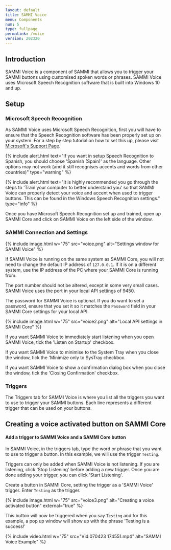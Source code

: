 ```yaml
---
layout: default
title: SAMMI Voice
menu: Components
num: 5
type: fullpage
permalink: /voice
version: 202320
---
```

## Introduction
SAMMI Voice is a component of SAMMI that allows you to trigger your SAMMI buttons using customised spoken words or phrases. SAMMI Voice uses Microsoft Speech Recognition software that is built into Windows 10 and up.

## Setup
### Microsoft Speech Recognition
As SAMMI Voice uses Microsoft Speech Recognition, first you will have to ensure that the Speech Recognition software has been properly set up on your system. For a step by step tutorial on how to set this up, please visit [Microsoft's Support Page](https://support.microsoft.com/en-us/windows/use-voice-recognition-in-windows-83ff75bd-63eb-0b6c-18d4-6fae94050571).

{% include alert.html text="If you want in setup Speech Recognition to Spanish, you should choose 'Spanish (Spain)' as the language. Other options may not work (and it still recognises accents and words from other countries)" type="warning" %} 

{% include alert.html text="It is highly recommended you go through the steps to 'Train your computer to better understand you' so that SAMMI Voice can properly detect your voice and accent when used to trigger buttons. This can be found in the Windows Speech Recognition settings." type="info" %}

Once you have Microsoft Speech Recognition set up and trained, open up SAMMI Core and click on SAMMI Voice on the left side of the window.

### SAMMI Connection and Settings
{% include image.html w="75" src="voice.png" alt="Settings window for SAMMI Voice" %}

If SAMMI Voice is running on the same system as SAMMI Core, you will not need to change the default IP address of `127.0.0.1`. If it is on a different system, use the IP address of the PC where your SAMMI Core is running from.

The port number should not be altered, except in some very small cases. SAMMI Voice uses the port in your local API settings of 9450.

The password for SAMMI Voice is optional. If you do want to set a password, ensure that you set it so it matches the `Password` field in your SAMMI Core settings for your local API. 

{% include image.html w="75" src="voice2.png" alt="Local API settings in SAMMI Core" %}

If you want SAMMI Voice to immediately start listening when you open SAMMI Voice, tick the 'Listen on Startup' checkbox.

If you want SAMMI Voice to minimise to the System Tray when you close the window, tick the 'Minimize only to SysTray checkbox. 

If you want SAMMI Voice to show a confirmation dialog box when you close the window, tick the 'Closing Confirmation' checkbox.

### Triggers
The Triggers tab for SAMMI Voice is where you list all the triggers you want to use to trigger your SAMMI buttons. Each line represents a different trigger that can be used on your buttons.

## Creating a voice activated button on SAMMI Core

#### Add a trigger to SAMMI Voice and a SAMMI Core button
In SAMMI Voice, in the triggers tab, type the word or phrase that you want to use to trigger a button. In this example, we will use the trigger `Testing`. 

Triggers can only be added when SAMMI Voice is not listening. If you are listening, click 'Stop Listening' before adding a new trigger. Once you are done adding your trigger, you can click 'Start Listening'. 

Create a button in SAMMI Core, setting the trigger as a 'SAMMI Voice' trigger. Enter `Testing` as the trigger. 

{% include image.html w="75" src="voice3.png" alt="Creating a voice activated button" external="true" %}

This button will now be triggered when you say `Testing` and for this example, a pop up window will show up with the phrase 'Testing is a success!'

{% include video.html w="75" src="Vid 070423 174551.mp4" alt="SAMMI Voice Example" %}



